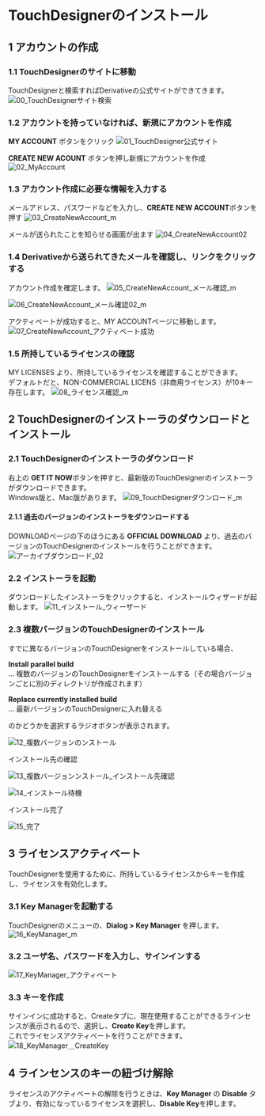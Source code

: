# TouchDesignerのインストール

## 1 アカウントの作成
### 1.1 TouchDesignerのサイトに移動
TouchDesignerと検索すればDerivativeの公式サイトができてきます。
![00_TouchDesignerサイト検索](https://user-images.githubusercontent.com/1692957/116386011-5a432080-a854-11eb-8872-4150cbff2aa1.jpg)

### 1.2 アカウントを持っていなければ、新規にアカウントを作成
**MY ACCOUNT** ボタンをクリック
![01_TouchDesigner公式サイト](https://user-images.githubusercontent.com/1692957/116386078-6929d300-a854-11eb-9e29-cb4edef928dc.jpg)

**CREATE NEW ACOUNT** ボタンを押し新規にアカウントを作成
![02_MyAccount](https://user-images.githubusercontent.com/1692957/116386495-cde52d80-a854-11eb-9143-1386c58dd603.jpg)

### 1.3 アカウント作成に必要な情報を入力する
メールアドレス、パスワードなどを入力し、**CREATE NEW ACCOUNT**ボタンを押す
![03_CreateNewAccount_m](https://user-images.githubusercontent.com/1692957/116387121-6f6c7f00-a855-11eb-8ea9-15776bf489aa.jpg)

メールが送られたことを知らせる画面が出ます
![04_CreateNewAccount02](https://user-images.githubusercontent.com/1692957/116387048-5bc11880-a855-11eb-804f-7499317adb39.jpg)

### 1.4 Derivativeから送られてきたメールを確認し、リンクをクリックする
アカウント作成を確定します。
![05_CreateNewAccount_メール確認_m](https://user-images.githubusercontent.com/1692957/116387235-90cd6b00-a855-11eb-989a-871f2f7cf29f.jpg)

![06_CreateNewAccount_メール確認02_m](https://user-images.githubusercontent.com/1692957/116387256-975be280-a855-11eb-9f0c-df8d7c3d6b65.jpg)

アクティベートが成功すると、MY ACCOUNTページに移動します。
![07_CreateNewAccount_アクティベート成功](https://user-images.githubusercontent.com/1692957/116387401-be1a1900-a855-11eb-8d1b-d733ba741987.jpg)

### 1.5 所持しているライセンスの確認
MY LICENSES より、所持しているライセンスを確認することができます。<br/>
デフォルトだと、NON-COMMERCIAL LICENS（非商用ライセンス）が10キー 存在します。
![08_ライセンス確認_m](https://user-images.githubusercontent.com/1692957/116387409-bfe3dc80-a855-11eb-9250-01e0ba2acd0e.jpg)

## 2 TouchDesignerのインストーラのダウンロードとインストール
### 2.1 TouchDesignerのインストーラのダウンロード

右上の **GET IT NOW**ボタンを押すと、最新版のTouchDesignerのインストーラがダウンロードできます。<br/>
Windows版と、Mac版があります。
![09_TouchDesignerダウンロード_m](https://user-images.githubusercontent.com/1692957/116387434-c5d9bd80-a855-11eb-96e2-4d9f886c1a46.jpg)

#### 2.1.1 過去のバージョンのインストーラをダウンロードする
DOWNLOADページの下のほうにある **OFFICIAL DOWNLOAD** より、過去のバージョンのTouchDesignerのインストールを行うことができます。
![アーカイブダウンロード_02](https://user-images.githubusercontent.com/1692957/116388225-8eb7dc00-a856-11eb-8647-8e7e11bb2566.gif)

### 2.2 インストーラを起動
ダウンロードしたインストーラをクリックすると、インストールウィザードが起動します。
![11_インストール_ウィーザード](https://user-images.githubusercontent.com/1692957/116387437-c70aea80-a855-11eb-97e2-e154d5008cd2.jpg)

### 2.3 複数バージョンのTouchDesignerのインストール
すでに異なるバージョンのTouchDesignerをインストールしている場合、<br/>

**Install parallel build**<br/>
... 複数のバージョンのTouchDesignerをインストールする（その場合バージョンごとに別のディレクトリが作成されます）<br/>

**Replace currently installed build**<br/>
... 最新バージョンのTouchDesignerに入れ替える<br/>

のかどうかを選択するラジオボタンが表示されます。

![12_複数バージョンのンストール](https://user-images.githubusercontent.com/1692957/116387450-ca05db00-a855-11eb-80c1-7bcf44cd1435.jpg)

インストール先の確認

![13_複数バージョンンストール_インストール先確認](https://user-images.githubusercontent.com/1692957/116387455-cbcf9e80-a855-11eb-8067-48fc6f5faecb.jpg)

![14_インストール待機](https://user-images.githubusercontent.com/1692957/116387467-cd00cb80-a855-11eb-840b-d32507f28880.jpg)

インストール完了

![15_完了](https://user-images.githubusercontent.com/1692957/116387472-ceca8f00-a855-11eb-88c7-5e99d8bb22d3.jpg)


## 3 ライセンスアクティベート
TouchDesignerを使用するために、所持しているライセンスからキーを作成し、ライセンスを有効化します。

### 3.1 Key Managerを起動する
TouchDesignerのメニューの、**Dialog > Key Manager** を押します。
![16_KeyManager_m](https://user-images.githubusercontent.com/1692957/116390199-c45dc480-a858-11eb-90ab-bac3d3a202a1.jpg)

### 3.2 ユーザ名、パスワードを入力し、サインインする
![17_KeyManager_アクティベート](https://user-images.githubusercontent.com/1692957/116387480-d12ce900-a855-11eb-874b-2fc6157bba7d.jpg)

### 3.3 キーを作成
サインインに成功すると、Createタブに、現在使用することができるラインセンスが表示されるので、選択し、**Create Key**を押します。<br/>
これでライセンスアクティベートを行うことができます。
![18_KeyManager＿CreateKey](https://user-images.githubusercontent.com/1692957/116387486-d25e1600-a855-11eb-9b8b-e1b52291ab13.jpg)

## 4 ラインセンスのキーの紐づけ解除
ライセンスのアクティベートの解除を行うときは、**Key Manager** の **Disable** タブより、有効になっているライセンスを選択し、**Disable Key**を押します。


